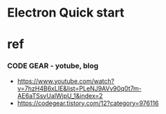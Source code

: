 # Electron Quick start

# ref

### CODE GEAR - yotube, blog

- https://www.youtube.com/watch?v=7hzH4B6xLIE&list=PLeNJ9AVv90q0t7m-AE6aTSsyUaIWjpU_1&index=2
- https://codegear.tistory.com/12?category=976116
